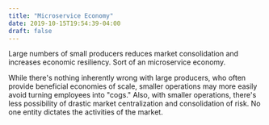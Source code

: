 ```yaml
---
title: "Microservice Economy"
date: 2019-10-15T19:54:39-04:00
draft: false
---
```

Large numbers of small producers reduces market consolidation and increases economic resiliency. Sort of an microservice economy.

While there's nothing inherently wrong with large producers, who often provide beneficial economies of scale, smaller operations may more easily avoid turning employees into "cogs." Also, with smaller operations, there's less possibility of drastic market centralization and consolidation of risk. No one entity dictates the activities of the market.
